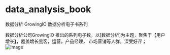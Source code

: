 # data_analysis_book
数据分析
GrowingIO 数据分析电子书系列

数据分析公司GrowingIO 推出的系列电子数，以[数据分析]为主题，聚焦于【用户增长】，覆盖增长黑客，运营，产品经理，
市场营销等人群，深受好评；
![image](https://user-images.githubusercontent.com/16223610/146864200-7f6ba928-64b8-4e03-8ebd-a772e5cef175.png)
